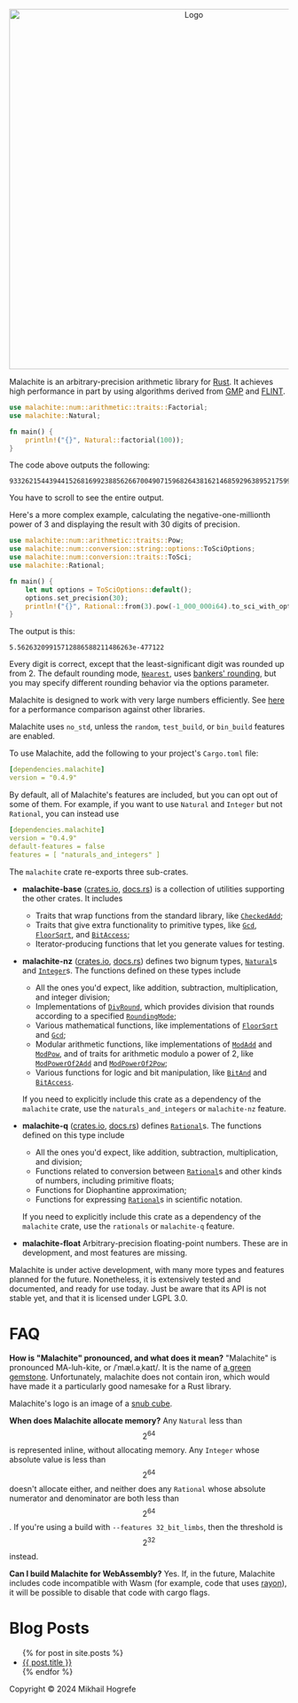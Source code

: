 <p align="center">
  <img width="650" src="/assets/logo-and-name.svg" alt="Logo">
</p>

Malachite is an arbitrary-precision arithmetic library for [Rust](https://www.rust-lang.org/). It
achieves high performance in part by using algorithms derived from [GMP](https://gmplib.org/) and
[FLINT](https://www.flintlib.org/).

```rust
use malachite::num::arithmetic::traits::Factorial;
use malachite::Natural;

fn main() {
    println!("{}", Natural::factorial(100));
}
```
The code above outputs the following:
```
93326215443944152681699238856266700490715968264381621468592963895217599993229915608941463976156518286253697920827223758251185210916864000000000000000000000000
```
You have to scroll to see the entire output.

Here's a more complex example, calculating the negative-one-millionth power of 3 and displaying the
result with 30 digits of precision.

```rust
use malachite::num::arithmetic::traits::Pow;
use malachite::num::conversion::string::options::ToSciOptions;
use malachite::num::conversion::traits::ToSci;
use malachite::Rational;

fn main() {
    let mut options = ToSciOptions::default();
    options.set_precision(30);
    println!("{}", Rational::from(3).pow(-1_000_000i64).to_sci_with_options(options));
}
```
The output is this:
```
5.56263209915712886588211486263e-477122
```
Every digit is correct, except that the least-significant digit was rounded up from 2. The default
rounding mode,
[`Nearest`](https://docs.rs/malachite-base/latest/malachite_base/rounding_modes/enum.RoundingMode.html#variant.Nearest),
uses [bankers' rounding](https://en.wikipedia.org/wiki/Rounding#Round_half_to_even), but you may
specify different rounding behavior via the options parameter.

Malachite is designed to work with very large numbers efficiently. See [here](/performance) for a
performance comparison against other libraries.

Malachite uses `no_std`, unless the `random`, `test_build`, or `bin_build` features are enabled.

To use Malachite, add the following to your project's `Cargo.toml` file:
```yaml
[dependencies.malachite]
version = "0.4.9"
```

By default, all of Malachite's features are included, but you can opt out of some of them. For
example, if you want to use `Natural` and `Integer` but not `Rational`, you can instead use
```yaml
[dependencies.malachite]
version = "0.4.9"
default-features = false
features = [ "naturals_and_integers" ]
```

The `malachite` crate re-exports three sub-crates.
- **malachite-base** ([crates.io](https://crates.io/crates/malachite-base),
  [docs.rs](https://docs.rs/malachite-base/latest/malachite_base/)) is a collection of utilities
  supporting the other crates. It includes
  - Traits that wrap functions from the standard library, like
  [`CheckedAdd`](https://docs.rs/malachite-base/latest/malachite_base/num/arithmetic/traits/trait.CheckedAdd.html);
  - Traits that give extra functionality to primitive types, like
    [`Gcd`](https://docs.rs/malachite-base/latest/malachite_base/num/arithmetic/traits/trait.Gcd.html),
    [`FloorSqrt`](https://docs.rs/malachite-base/latest/malachite_base/num/arithmetic/traits/trait.FloorSqrt.html),
    and
    [`BitAccess`](https://docs.rs/malachite-base/latest/malachite_base/num/logic/traits/trait.BitAccess.html);
  - Iterator-producing functions that let you generate values for testing.
- **malachite-nz** ([crates.io](https://crates.io/crates/malachite-nz),
  [docs.rs](https://docs.rs/malachite-nz/latest/malachite_nz/)) defines two bignum types,
  [`Natural`](https://docs.rs/malachite-nz/latest/malachite_nz/natural/struct.Natural.html)s and
  [`Integer`](https://docs.rs/malachite-nz/latest/malachite_nz/integer/struct.Integer.html)s. The
  functions defined on these types include
  - All the ones you'd expect, like addition, subtraction, multiplication, and integer division;
  - Implementations of
    [`DivRound`](https://docs.rs/malachite-base/latest/malachite_base/num/arithmetic/traits/trait.DivRound.html),
    which provides division that rounds according to a specified
    [`RoundingMode`](https://docs.rs/malachite-base/latest/malachite_base/rounding_modes/enum.RoundingMode.html);
  - Various mathematical functions, like implementations of
    [`FloorSqrt`](https://docs.rs/malachite-base/latest/malachite_base/num/arithmetic/traits/trait.FloorSqrt.html)
    and
    [`Gcd`](https://docs.rs/malachite-base/latest/malachite_base/num/arithmetic/traits/trait.Gcd.html);
  - Modular arithmetic functions, like implementations of
    [`ModAdd`](https://docs.rs/malachite-base/latest/malachite_base/num/arithmetic/traits/trait.ModAdd.html)
    and
    [`ModPow`](https://docs.rs/malachite-base/latest/malachite_base/num/arithmetic/traits/trait.ModPow.html),
    and of traits for arithmetic modulo a power of 2, like
    [`ModPowerOf2Add`](https://docs.rs/malachite-base/latest/malachite_base/num/arithmetic/traits/trait.ModPowerOf2Add.html)
    and
    [`ModPowerOf2Pow`](https://docs.rs/malachite-base/latest/malachite_base/num/arithmetic/traits/trait.ModPowerOf2Pow.html);
  - Various functions for logic and bit manipulation, like
    [`BitAnd`](https://doc.rust-lang.org/nightly/core/ops/trait.BitAnd.html) and
    [`BitAccess`](https://docs.rs/malachite-base/latest/malachite_base/num/logic/traits/trait.BitAccess.html).

  If you need to explicitly include this crate as a dependency of the `malachite` crate, use the
  `naturals_and_integers` or `malachite-nz` feature.
- **malachite-q** ([crates.io](https://crates.io/crates/malachite-q),
  [docs.rs](https://docs.rs/malachite-q/latest/malachite_q/)) defines
  [`Rational`](https://docs.rs/malachite-q/latest/malachite_q/struct.Rational.html)s. The
  functions defined on this type include
  - All the ones you'd expect, like addition, subtraction, multiplication, and division;
  - Functions related to conversion between
    [`Rational`](https://docs.rs/malachite-q/latest/malachite_q/struct.Rational.html)s and other
    kinds of numbers, including primitive floats;
  - Functions for Diophantine approximation;
  - Functions for expressing
    [`Rational`](https://docs.rs/malachite-q/latest/malachite_q/struct.Rational.html)s in
    scientific notation.

  If you need to explicitly include this crate as a dependency of the `malachite` crate, use the
  `rationals` or `malachite-q` feature.

- **malachite-float** Arbitrary-precision floating-point numbers. These are in development, and
  most features are missing.

Malachite is under active development, with many more types and features planned for the future.
Nonetheless, it is extensively tested and documented, and ready for use today. Just be aware that
its API is not stable yet, and that it is licensed under LGPL 3.0.

# FAQ
**How is "Malachite" pronounced, and what does it mean?**
"Malachite" is pronounced MA-luh-kite, or /ˈmæl.əˌkaɪt/. It is the name of
[a green gemstone](https://en.wikipedia.org/wiki/Malachite). Unfortunately, malachite does not
contain iron, which would have made it a particularly good namesake for a Rust library.

Malachite's logo is an image of a [snub cube](https://en.wikipedia.org/wiki/Snub_cube).

**When does Malachite allocate memory?**
Any `Natural` less than $$2^{64}$$ is represented inline, without allocating memory. Any `Integer`
whose absolute value is less than $$2^{64}$$ doesn't allocate either, and neither does any
`Rational` whose absolute numerator and denominator are both less than $$2^{64}$$. If you're using
a build with `--features 32_bit_limbs`, then the threshold is $$2^{32}$$ instead.

**Can I build Malachite for WebAssembly?**
Yes. If, in the future, Malachite includes code incompatible with Wasm (for example, code that uses
[rayon](https://docs.rs/rayon/latest/rayon/)), it will be possible to disable that code with cargo
flags.

# Blog Posts
<ul>
  {% for post in site.posts %}
    <li>
      <a href="{{ post.url }}">{{ post.title }}</a>
    </li>
  {% endfor %}
</ul>

Copyright © 2024 Mikhail Hogrefe
